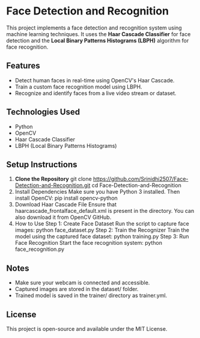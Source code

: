 # Face Detection and Recognition

This project implements a face detection and recognition system using machine learning techniques. It uses the **Haar Cascade Classifier** for face detection and the **Local Binary Patterns Histograms (LBPH)** algorithm for face recognition.

## Features

- Detect human faces in real-time using OpenCV's Haar Cascade.
- Train a custom face recognition model using LBPH.
- Recognize and identify faces from a live video stream or dataset.

## Technologies Used

- Python
- OpenCV
- Haar Cascade Classifier
- LBPH (Local Binary Patterns Histograms)


## Setup Instructions

1. **Clone the Repository**
   git clone https://github.com/Srinidhi2507/Face-Detection-and-Recognition.git
   cd Face-Detection-and-Recognition
3. Install Dependencies
Make sure you have Python 3 installed. Then install OpenCV:
   pip install opencv-python
4. Download Haar Cascade File
Ensure that haarcascade_frontalface_default.xml is present in the directory. You can also download it from OpenCV GitHub.
5. How to Use
Step 1: Create Face Dataset
Run the script to capture face images:
   python face_dataset.py
Step 2: Train the Recognizer
Train the model using the captured face dataset:
   python training.py
Step 3: Run Face Recognition
Start the face recognition system:
   python face_recognition.py

## Notes
- Make sure your webcam is connected and accessible.
- Captured images are stored in the dataset/ folder.
- Trained model is saved in the trainer/ directory as trainer.yml.

## License
This project is open-source and available under the MIT License.




